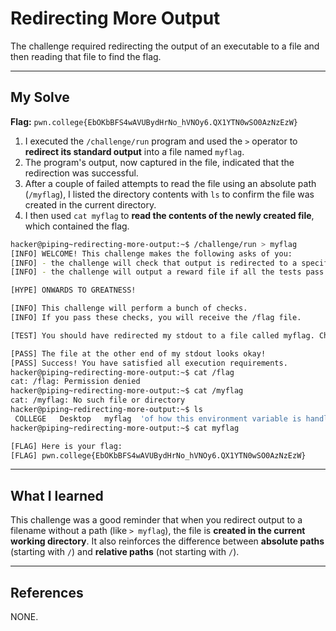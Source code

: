 # Redirecting More Output

The challenge required redirecting the output of an executable to a file and then reading that file to find the flag.

-----

## My Solve

**Flag:** `pwn.college{EbOKbBFS4wAVUBydHrNo_hVNOy6.QX1YTN0wSO0AzNzEzW}`

1.  I executed the `/challenge/run` program and used the `>` operator to **redirect its standard output** into a file named `myflag`.
2.  The program's output, now captured in the file, indicated that the redirection was successful.
3.  After a couple of failed attempts to read the file using an absolute path (`/myflag`), I listed the directory contents with `ls` to confirm the file was created in the current directory.
4.  I then used `cat myflag` to **read the contents of the newly created file**, which contained the flag.

<!-- end list -->

```bash
hacker@piping~redirecting-more-output:~$ /challenge/run > myflag
[INFO] WELCOME! This challenge makes the following asks of you:
[INFO] - the challenge will check that output is redirected to a specific file path : myflag
[INFO] - the challenge will output a reward file if all the tests pass : /flag

[HYPE] ONWARDS TO GREATNESS!

[INFO] This challenge will perform a bunch of checks.
[INFO] If you pass these checks, you will receive the /flag file.

[TEST] You should have redirected my stdout to a file called myflag. Checking...

[PASS] The file at the other end of my stdout looks okay!
[PASS] Success! You have satisfied all execution requirements.
hacker@piping~redirecting-more-output:~$ cat /flag
cat: /flag: Permission denied
hacker@piping~redirecting-more-output:~$ cat /myflag
cat: /myflag: No such file or directory
hacker@piping~redirecting-more-output:~$ ls
 COLLEGE   Desktop   myflag  'of how this environment variable is handled.'   t
hacker@piping~redirecting-more-output:~$ cat myflag

[FLAG] Here is your flag:
[FLAG] pwn.college{EbOKbBFS4wAVUBydHrNo_hVNOy6.QX1YTN0wSO0AzNzEzW}
```

-----

## What I learned

This challenge was a good reminder that when you redirect output to a filename without a path (like `> myflag`), the file is **created in the current working directory**. It also reinforces the difference between **absolute paths** (starting with `/`) and **relative paths** (not starting with `/`).

-----

## References

NONE.